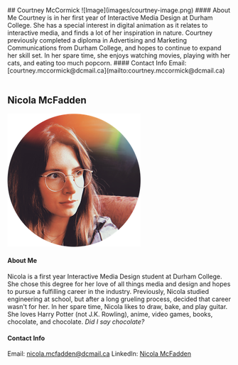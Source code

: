 
<br>
## Courtney McCormick
![Image](images/courtney-image.png)
#### About Me
Courtney is in her first year of Interactive Media Design at Durham College. She has a special interest in digital animation as it relates to interactive media, and finds a lot of her inspiration in nature. Courtney previously completed a diploma in Advertising and Marketing Communications from Durham College, and hopes to continue to expand her skill set. In her spare time, she enjoys watching movies, playing with her cats, and eating too much popcorn. 
#### Contact Info
Email: [courtney.mccormick@dcmail.ca](mailto:courtney.mccormick@dcmail.ca)

<br>
<br>

## Nicola McFadden
![Nicola McFadden](images/nicola-image.png)
#### About Me
Nicola is a first year Interactive Media Design student at Durham College. She chose this degree for her love of all things media and design and hopes to pursue a fulfilling career in the industry. Previously, Nicola studied engineering at school, but after a long grueling process, decided that career wasn't for her. In her spare time, Nicola likes to draw, bake, and play guitar. She loves Harry Potter (not J.K. Rowling), anime, video games, books, chocolate, and chocolate. _Did I say chocolate?_
#### Contact Info
Email: [nicola.mcfadden@dcmail.ca](mailto:nicola.mcfadden@dcmail.ca)
LinkedIn: [Nicola McFadden](https://www.linkedin.com/in/nicola-mcfadden-meng-86698189/)
<br>
